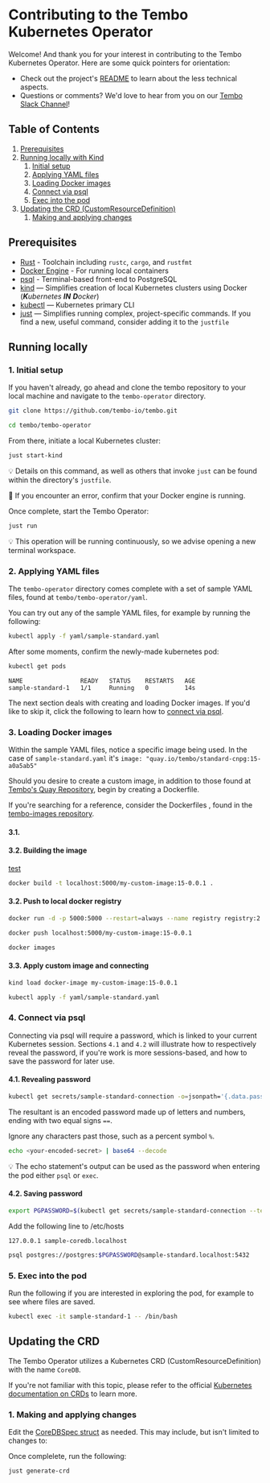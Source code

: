 # Contributing to the Tembo Kubernetes Operator
Welcome!
And thank you for your interest in contributing to the Tembo Kubernetes Operator.
Here are some quick pointers for orientation:
- Check out the project's [README](https://github.com/tembo-io/tembo/blob/main/tembo-operator/README.md) to learn about the less technical aspects.
- Questions or comments? We'd love to hear from you on our [Tembo Slack Channel](https://join.slack.com/t/tembocommunity/shared_invite/zt-277pu7chi-NHtvHWvLhHwyK0Y5Y6vTPw)!

## Table of Contents
1. [Prerequisites](#prerequisites)
2. [Running locally with Kind](#running-locally)
    1. [Initial setup](#1.-initial-setup)
    2. [Applying YAML files](#2.-applying-YAML-files)
    3. [Loading Docker images](#3.-loading-docker-images)
    4. [Connect via psql](#4.-connect-via-psql)
    5. [Exec into the pod](#5.-exec-into-the-pod)
3. [Updating the CRD (CustomResourceDefinition)](#updating-the-crd)
    1. [Making and applying changes](#1.-making-and-applying-changes)

## Prerequisites

- [Rust](https://www.rust-lang.org/learn/get-started) - Toolchain including `rustc`, `cargo`, and `rustfmt`
- [Docker Engine](https://docs.docker.com/engine/install/) - For running local containers
- [psql](https://www.postgresql.org/docs/current/app-psql.html) - Terminal-based front-end to PostgreSQL
- [kind](https://github.com/kubernetes-sigs/kind) — Simplifies creation of local Kubernetes clusters using Docker (_**K**ubernetes **IN** **D**ocker_)
- [kubectl](https://kubernetes.io/docs/tasks/tools/#kubectl) — Kubernetes primary CLI
- [just](https://github.com/casey/just) — Simplifies running complex, project-specific commands. If you find a new, useful command, consider adding it to the `justfile`

## Running locally

### 1. Initial setup

If you haven't already, go ahead and clone the tembo repository to your local machine and navigate to the `tembo-operator` directory.

```bash
git clone https://github.com/tembo-io/tembo.git
```
```bash
cd tembo/tembo-operator
```

From there, initiate a local Kubernetes cluster:
```bash
just start-kind
```
:bulb: Details on this command, as well as others that invoke `just` can be found within the directory's `justfile`.

:wrench: If you encounter an error, confirm that your Docker engine is running.

Once complete, start the Tembo Operator:
```bash
just run
```
:bulb: This operation will be running continuously, so we advise opening a new terminal workspace.

### 2. Applying YAML files

The `tembo-operator` directory comes complete with a set of sample YAML files, found at `tembo/tembo-operator/yaml`.

You can try out any of the sample YAML files, for example by running the following:

```bash
kubectl apply -f yaml/sample-standard.yaml
```
After some moments, confirm the newly-made kubernetes pod:
```bash
kubectl get pods
```
```text
NAME                READY   STATUS    RESTARTS   AGE
sample-standard-1   1/1     Running   0          14s
```

The next section deals with creating and loading Docker images.
If you'd like to skip it, click the following to learn how to [connect via psql](#4.-connect-via-psql).

### 3. Loading Docker images

Within the sample YAML files, notice a specific image being used.
In the case of `sample-standard.yaml` it's `image: "quay.io/tembo/standard-cnpg:15-a0a5ab5"`

Should you desire to create a custom image, in addition to those found at [Tembo's Quay Repository](https://quay.io/organization/tembo), begin by creating a Dockerfile.

If you're searching for a reference, consider the Dockerfiles , found in the [tembo-images repository](https://github.com/tembo-io/tembo-images). 

#### 3.1.



#### 3.2. Building the image

[test](https://github.com/tembo-io/tembo-images)

```bash
docker build -t localhost:5000/my-custom-image:15-0.0.1 .
```

#### 3.2. Push to local docker registry

```bash
docker run -d -p 5000:5000 --restart=always --name registry registry:2
```

```bash
docker push localhost:5000/my-custom-image:15-0.0.1
```

```bash
docker images
```

#### 3.3. Apply custom image and connecting 

```bash
kind load docker-image my-custom-image:15-0.0.1
```

```bash
kubectl apply -f yaml/sample-standard.yaml
```

### 4. Connect via psql

Connecting via psql will require a password, which is linked to your current Kubernetes session.
Sections `4.1` and `4.2` will illustrate how to respectively reveal the password, if you're work is more sessions-based, and how to save the password for later use. 

#### 4.1. Revealing password

```bash
kubectl get secrets/sample-standard-connection -o=jsonpath='{.data.password}'
```

The resultant is an encoded password made up of letters and numbers, ending with two equal signs `==`.

Ignore any characters past those, such as a percent symbol `%`.

```bash
echo <your-encoded-secret> | base64 --decode
```

:bulb: The echo statement's output can be used as the password when entering the pod either `psql` or `exec`.

#### 4.2. Saving password

```bash
export PGPASSWORD=$(kubectl get secrets/sample-standard-connection --template={{.data.password}} | base64 -D)
```

Add the following line to /etc/hosts
```
127.0.0.1 sample-coredb.localhost
```

```bash
psql postgres://postgres:$PGPASSWORD@sample-standard.localhost:5432
```

### 5. Exec into the pod

Run the following if you are interested in exploring the pod, for example to see where files are saved.

```bash
kubectl exec -it sample-standard-1 -- /bin/bash
```

## Updating the CRD

The Tembo Operator utilizes a Kubernetes CRD (CustomResourceDefinition) with the name `CoreDB`.

If you're not familiar with this topic, please refer to the official [Kubernetes documentation on CRDs](https://kubernetes.io/docs/concepts/extend-kubernetes/api-extension/custom-resources/#customresourcedefinitions) to learn more.

### 1. Making and applying changes
Edit the [CoreDBSpec struct](./src/controller.rs) as needed.
This may include, but isn't limited to changes to:

Once complelete, run the following:

```bash
just generate-crd
```
